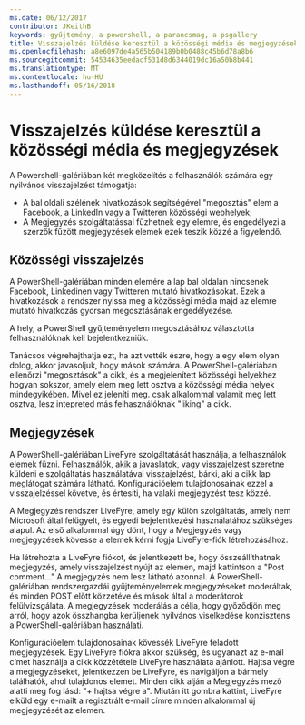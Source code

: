 ```yaml
---
ms.date: 06/12/2017
contributor: JKeithB
keywords: gyűjtemény, a powershell, a parancsmag, a psgallery
title: Visszajelzés küldése keresztül a közösségi média és megjegyzések
ms.openlocfilehash: a8e6097de4a565b504189b0b0488c45b6d78a8b6
ms.sourcegitcommit: 54534635eedacf531d8d6344019dc16a50b8b441
ms.translationtype: MT
ms.contentlocale: hu-HU
ms.lasthandoff: 05/16/2018
---
```

# <a name="providing-feedback-via-social-media-or-comments"></a>Visszajelzés küldése keresztül a közösségi média és megjegyzések

A Powershell-galériában két megközelítés a felhasználók számára egy nyilvános visszajelzést támogatja:

- A bal oldali szélének hivatkozások segítségével "megosztás" elem a Facebook, a LinkedIn vagy a Twitteren közösségi webhelyek;
- A Megjegyzés szolgáltatással fűzhetnek egy elemre, és engedélyezi a szerzők fűzött megjegyzések elemek ezek teszik közzé a figyelendő.

## <a name="social-media-feedback"></a>Közösségi visszajelzés

A PowerShell-galériában minden elemére a lap bal oldalán nincsenek Facebook, Linkedinen vagy Twitteren mutató hivatkozásokat.
Ezek a hivatkozások a rendszer nyissa meg a közösségi média majd az elemre mutató hivatkozás gyorsan megosztásának engedélyezése.

A hely, a PowerShell gyűjteményelem megosztásához választotta felhasználóknak kell bejelentkezniük.

Tanácsos végrehajthatja ezt, ha azt vették észre, hogy a egy elem olyan dolog, akkor javasoljuk, hogy mások számára.
A PowerShell-galériában ellenőrzi "megosztások" a cikk, és a megjelenített közösségi helyekhez hogyan sokszor, amely elem meg lett osztva a közösségi média helyek mindegyikében.
Mivel ez jeleníti meg. csak alkalommal valamit meg lett osztva, lesz intepreted más felhasználóknak "liking" a cikk.


## <a name="comments"></a>Megjegyzések

A PowerShell-galériában LiveFyre szolgáltatását használja, a felhasználók elemek fűzni.
Felhasználók, akik a javaslatok, vagy visszajelzést szeretne küldeni e szolgáltatás használatával visszajelzést, bárki, aki a cikk lap meglátogat számára látható.
Konfigurációelem tulajdonosainak ezzel a visszajelzéssel követve, és értesíti, ha valaki megjegyzést tesz közzé.

A Megjegyzés rendszer LiveFyre, amely egy külön szolgáltatás, amely nem Microsoft által felügyelt, és egyedi bejelentkezési használatához szükséges alapul.
Az első alkalommal úgy dönt, hogy a Megjegyzés vagy megjegyzések kövesse a elemek kérni fogja LiveFyre-fiók létrehozásához.

Ha létrehozta a LiveFyre fiókot, és jelentkezett be, hogy összeállíthatnak megjegyzés, amely visszajelzést nyújt az elemen, majd kattintson a "Post comment..." A megjegyzés nem lesz látható azonnal.
A PowerShell-galériában rendszergazdái gyűjteményelemek megjegyzéseket moderáltak, és minden POST előtt közzétéve és mások által a moderátorok felülvizsgálata.
A megjegyzések moderálás a célja, hogy győződjön meg arról, hogy azok összhangba kerüljenek nyilvános viselkedése konzisztens a PowerShell-galériában [használati](https://www.powershellgallery.com/policies/Terms).

Konfigurációelem tulajdonosainak kövessék LiveFyre feladott megjegyzések.
Egy LiveFyre fiókra akkor szükség, és ugyanazt az e-mail címet használja a cikk közzététele LiveFyre használata ajánlott.
Hajtsa végre a megjegyzéseket, jelentkezzen be LiveFyre, és navigáljon a bármely találhatók, ahol tulajdonos elemet.
Minden cikk alján a Megjegyzés mező alatti meg fog lásd: "+ hajtsa végre a".
Miután itt gombra kattint, LiveFyre elküld egy e-mailt a regisztrált e-mail címre minden alkalommal új megjegyzését az elemen.